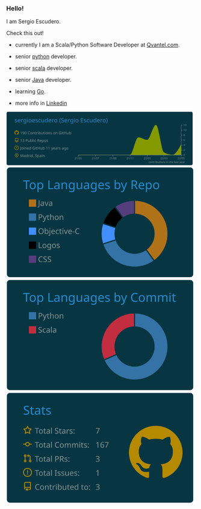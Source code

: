 ### Hello!

I am Sergio Escudero. 

Check this out!

- currently I am a Scala/Python Software Developer at [Qvantel.com](https://www.qvantel.com/).
- senior [python](https://www.python.org/) developer.
- senior [scala](https://www.scala-lang.org) developer.
- senior [Java](https://www.java.com/es/) developer.
- learning [Go](https://go.dev/).

- more info in [Linkedin](https://www.linkedin.com/in/sergioescudero/)

![](https://raw.githubusercontent.com/sergioescudero/sergioescudero/master/profile-summary-card-output/solarized_dark/0-profile-details.svg)
![](https://raw.githubusercontent.com/sergioescudero/sergioescudero/master/profile-summary-card-output/solarized_dark/1-repos-per-language.svg)![](https://raw.githubusercontent.com/sergioescudero/sergioescudero/master/profile-summary-card-output/solarized_dark/2-most-commit-language.svg)
![](https://raw.githubusercontent.com/sergioescudero/sergioescudero/master/profile-summary-card-output/solarized_dark/3-stats.svg)

